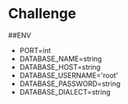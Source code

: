 # Challenge

##ENV
- PORT=int
- DATABASE_NAME=string
- DATABASE_HOST=string
- DATABASE_USERNAME='root'
- DATABASE_PASSWORD=string
- DATABASE_DIALECT=string
